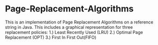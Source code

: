 # Page-Replacement-Algorithms
This is an implementation of Page Replacement Algorithms on a reference string in Java. 
This includes a graphical representation for three replacement policies:
1.) Least Recently Used (LRU) 
2.) Optimal Page Replacement (OPT)
3.) First In First Out(FIFO)

